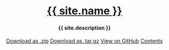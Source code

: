 <header class="navbar-fixed-top">
    <div class="container">
        <h1><a href="{{site.baseurl}}/">{{ site.name }}</a></h1>
        <h4>{{ site.description }}</h4>
        <section id="downloads">
        <a href="https://github.com/DavidCWebs/Linux/zipball/master" class="btn">Download as .zip</a>
        <a href="https://github.com/DavidCWebs/Linux/tarball/master" class="btn">Download as .tar.gz</a>
        <a href="https://github.com/DavidCWebs/Linux" class="btn btn-github"><span class="icon"></span>View on GitHub</a>
        <a href="#contents" class="btn btn-contents"><span class="icon"></span>Contents</a>
        </section>
    </div>
</header>